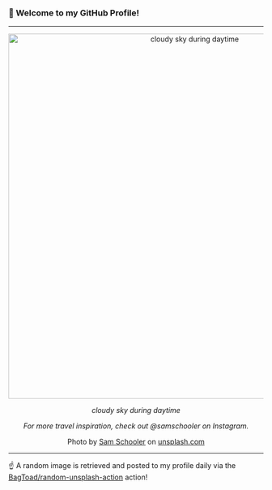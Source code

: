 ### 👋 Welcome to my GitHub Profile!

----

<div align="center">
  <img width="720" src="https://images.unsplash.com/photo-1419833173245-f59e1b93f9ee?crop=entropy&cs=tinysrgb&fit=max&fm=jpg&ixid=M3w1NTI0OTR8MHwxfHJhbmRvbXx8fHx8fHx8fDE3MTc0ODE0MTd8&ixlib=rb-4.0.3&q=80&w=1080" alt="cloudy sky during daytime">
  
  <em>cloudy sky during daytime</em>
  
  <em>For more travel inspiration, check out @samschooler on Instagram. </em>
  
  Photo by [Sam Schooler](https://samschooler.com) on [unsplash.com](https://unsplash.com/)
</div>

----

☝️ A random image is retrieved and posted to my profile daily via the [BagToad/random-unsplash-action](https://github.com/BagToad/random-unsplash-action) action!
